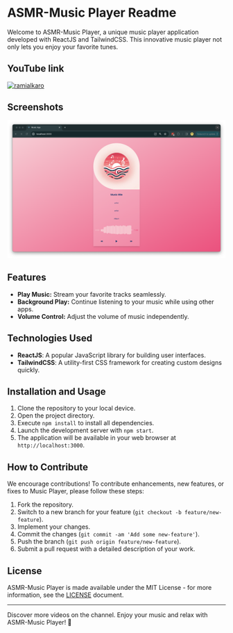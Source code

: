 # ASMR-Music Player Readme

Welcome to ASMR-Music Player, a unique music player application developed with ReactJS and TailwindCSS. This innovative music player not only lets you enjoy your favorite tunes.

## YouTube link

[![ramialkaro](https://youtu.be/PklnSdC8Gmw)](https://youtu.be/PklnSdC8Gmw)

## Screenshots

![Screenshot 1](screenshots/1.png)

## Features

- **Play Music:** Stream your favorite tracks seamlessly.
- **Background Play:** Continue listening to your music while using other apps.
- **Volume Control:** Adjust the volume of music independently.

## Technologies Used

- **ReactJS**: A popular JavaScript library for building user interfaces.
- **TailwindCSS**: A utility-first CSS framework for creating custom designs quickly.

## Installation and Usage

1. Clone the repository to your local device.
2. Open the project directory.
3. Execute `npm install` to install all dependencies.
4. Launch the development server with `npm start`.
5. The application will be available in your web browser at `http://localhost:3000`.

## How to Contribute

We encourage contributions! To contribute enhancements, new features, or fixes to Music Player, please follow these steps:

1. Fork the repository.
2. Switch to a new branch for your feature (`git checkout -b feature/new-feature`).
3. Implement your changes.
4. Commit the changes (`git commit -am 'Add some new-feature'`).
5. Push the branch (`git push origin feature/new-feature`).
6. Submit a pull request with a detailed description of your work.

## License

ASMR-Music Player is made available under the MIT License - for more information, see the [LICENSE](LICENSE) document.

---

Discover more videos on the channel. Enjoy your music and relax with ASMR-Music Player! 🌟
